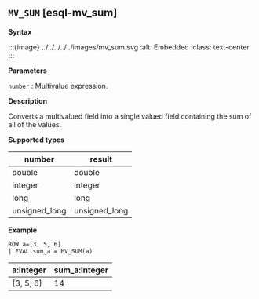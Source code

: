 ## `MV_SUM` [esql-mv_sum]

**Syntax**

:::{image} ../../../../../images/mv_sum.svg
:alt: Embedded
:class: text-center
:::

**Parameters**

`number`
:   Multivalue expression.

**Description**

Converts a multivalued field into a single valued field containing the sum of all of the values.

**Supported types**

| number | result |
| --- | --- |
| double | double |
| integer | integer |
| long | long |
| unsigned_long | unsigned_long |

**Example**

```esql
ROW a=[3, 5, 6]
| EVAL sum_a = MV_SUM(a)
```

| a:integer | sum_a:integer |
| --- | --- |
| [3, 5, 6] | 14 |



